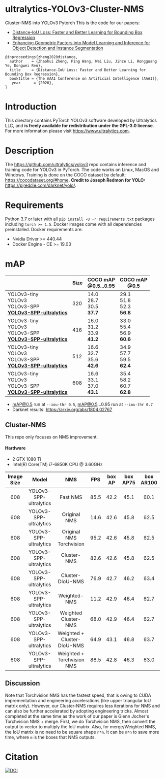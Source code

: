 # ultralytics-YOLOv3-Cluster-NMS
Cluster-NMS into YOLOv3 Pytorch
This is the code for our papers:
 - [Distance-IoU Loss: Faster and Better Learning for Bounding Box Regression](https://arxiv.org/abs/1911.08287)
 - [Enhancing Geometric Factors into Model Learning and Inference for Object Detection and Instance Segmentation](https://arxiv.org/abs/1904.02689)

```
@inproceedings{zheng2020distance,
  author    = {Zhaohui Zheng, Ping Wang, Wei Liu, Jinze Li, Rongguang Ye, Dongwei Ren},
  title     = {Distance-IoU Loss: Faster and Better Learning for Bounding Box Regression},
  booktitle = {The AAAI Conference on Artificial Intelligence (AAAI)},
   year      = {2020},
}
```
# Introduction

This directory contains PyTorch YOLOv3 software developed by Ultralytics LLC, and **is freely available for redistribution under the GPL-3.0 license**. For more information please visit https://www.ultralytics.com.

# Description

The https://github.com/ultralytics/yolov3 repo contains inference and training code for YOLOv3 in PyTorch. The code works on Linux, MacOS and Windows. Training is done on the COCO dataset by default: https://cocodataset.org/#home. **Credit to Joseph Redmon for YOLO:** https://pjreddie.com/darknet/yolo/.

# Requirements

Python 3.7 or later with all `pip install -U -r requirements.txt` packages including `torch >= 1.5`. Docker images come with all dependencies preinstalled. Docker requirements are: 
- Nvidia Driver >= 440.44
- Docker Engine - CE >= 19.03

# mAP

<i></i>                      |Size |COCO mAP<br>@0.5...0.95 |COCO mAP<br>@0.5 
---                          | ---         | ---         | ---
YOLOv3-tiny<br>YOLOv3<br>YOLOv3-SPP<br>**[YOLOv3-SPP-ultralytics](https://drive.google.com/open?id=1UcR-zVoMs7DH5dj3N1bswkiQTA4dmKF4)** |320 |14.0<br>28.7<br>30.5<br>**37.7** |29.1<br>51.8<br>52.3<br>**56.8**
YOLOv3-tiny<br>YOLOv3<br>YOLOv3-SPP<br>**[YOLOv3-SPP-ultralytics](https://drive.google.com/open?id=1UcR-zVoMs7DH5dj3N1bswkiQTA4dmKF4)** |416 |16.0<br>31.2<br>33.9<br>**41.2** |33.0<br>55.4<br>56.9<br>**60.6**
YOLOv3-tiny<br>YOLOv3<br>YOLOv3-SPP<br>**[YOLOv3-SPP-ultralytics](https://drive.google.com/open?id=1UcR-zVoMs7DH5dj3N1bswkiQTA4dmKF4)** |512 |16.6<br>32.7<br>35.6<br>**42.6** |34.9<br>57.7<br>59.5<br>**62.4**
YOLOv3-tiny<br>YOLOv3<br>YOLOv3-SPP<br>**[YOLOv3-SPP-ultralytics](https://drive.google.com/open?id=1UcR-zVoMs7DH5dj3N1bswkiQTA4dmKF4)** |608 |16.6<br>33.1<br>37.0<br>**43.1** |35.4<br>58.2<br>60.7<br>**62.8**

- mAP@0.5 run at `--iou-thr 0.5`, mAP@0.5...0.95 run at `--iou-thr 0.7`
- Darknet results: https://arxiv.org/abs/1804.02767

## Cluster-NMS
This repo only focuses on NMS improvement.

#### Hardware
 - 2 GTX 1080 Ti
 - Intel(R) Core(TM) i7-6850K CPU @ 3.60GHz
 
 | Image Size | Model  | NMS  | FPS  | box AP | box AP75 | box AR100 |
|:----:|:-------------:|:------------------------------------:|:----:|:----:|:----:|:----:|
| 608  | YOLOv3-SPP-ultralytics |                 Fast NMS               | 85.5 | 42.2 | 45.1 | 60.1 |
| 608  | YOLOv3-SPP-ultralytics |               Original NMS             | 14.6 | 42.6 | 45.8 | 62.5 | 
| 608  | YOLOv3-SPP-ultralytics |        Original NMS Torchvision        | 95.2 | 42.6 | 45.8 | 62.5 | 
| 608  | YOLOv3-SPP-ultralytics |               Cluster-NMS              | 82.6 | 42.6 | 45.8 | 62.5 | 
| 608  | YOLOv3-SPP-ultralytics |             Cluster-DIoU-NMS           | 76.9 | 42.7 | 46.2 | 63.4 | 
| 608  | YOLOv3-SPP-ultralytics |               Weighted-NMS             | 11.2 | 42.9 | 46.4 | 62.7 |
| 608  | YOLOv3-SPP-ultralytics |          Weighted Cluster-NMS          | 68.0 | 42.9 | 46.4 | 62.7 |
| 608  | YOLOv3-SPP-ultralytics |       Weighted + Cluster-DIoU-NMS      | 64.9 | 43.1 | 46.8 | 63.7 |
| 608  | YOLOv3-SPP-ultralytics |       Weighted + Torchvision NMS       | 88.5 | 42.8 | 46.3 | 63.0 |
## Discussion

Note that Torchvision NMS has the fastest speed, that is owing to CUDA imprementation and engineering accelerations (like upper triangular IoU matrix only). However, our Cluster-NMS requires less iterations for NMS and can also be further accelerated by adopting engineering tricks. Almost completed at the same time as the work of our paper is Glenn Jocher's Torchvision NMS + merge. First, we do Torchvision NMS, then convert the output to vector to multiply the IoU matrix. Also, for merge/Weighted NMS, the IoU matrix is no need to be square shape `n*n`. It can be `m*n` to save more time, where `m` is the boxes that NMS outputs.

# Citation

[![DOI](https://zenodo.org/badge/146165888.svg)](https://zenodo.org/badge/latestdoi/146165888)
